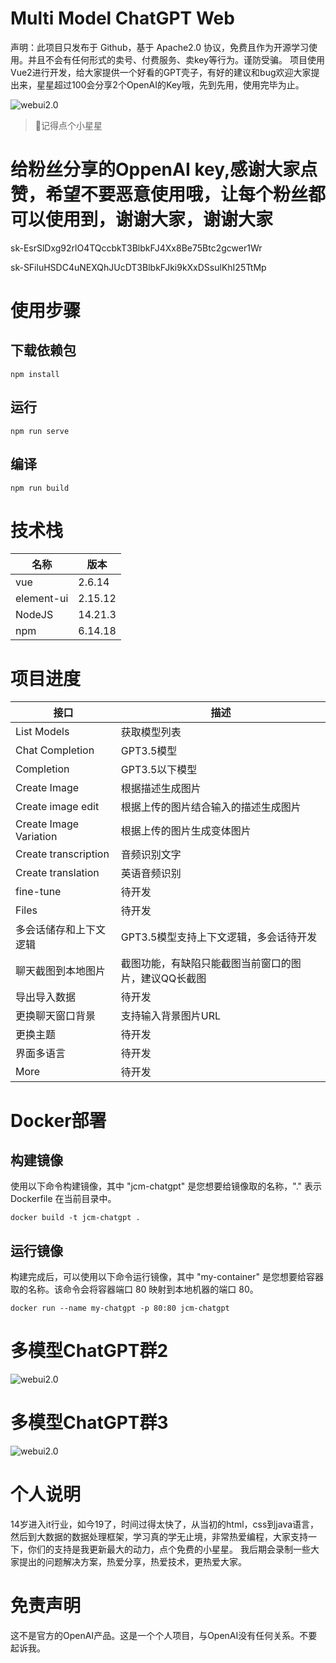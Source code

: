 # Multi Model ChatGPT Web
声明：此项目只发布于 Github，基于 Apache2.0 协议，免费且作为开源学习使用。并且不会有任何形式的卖号、付费服务、卖key等行为。谨防受骗。
项目使用Vue2进行开发，给大家提供一个好看的GPT壳子，有好的建议和bug欢迎大家提出来，星星超过100会分享2个OpenAI的Key哦，先到先用，使用完毕为止。

![webui2.0](https://i.328888.xyz/2023/03/18/LaWpw.jpeg)

> 🤭记得点个小星星

# 给粉丝分享的OppenAI key,感谢大家点赞，希望不要恶意使用哦，让每个粉丝都可以使用到，谢谢大家，谢谢大家

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

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

# 使用步骤
## 下载依赖包
```
npm install
```

## 运行
```
npm run serve
```

## 编译
```
npm run build
```

# 技术栈

|  名称   | 版本  |
|  ----  | ----  |
| vue  | 2.6.14 |
| element-ui  | 2.15.12 |
| NodeJS  | 14.21.3 |
| npm  | 6.14.18 |

# 项目进度

|  接口   | 描述  |
|  ----  | ----  |
| List Models  | 获取模型列表 |
| Chat Completion  | GPT3.5模型 |
| Completion  | GPT3.5以下模型 |
| Create Image  | 根据描述生成图片 |
| Create image edit  | 根据上传的图片结合输入的描述生成图片 |
| Create Image Variation  | 根据上传的图片生成变体图片 |
| Create transcription  | 音频识别文字 |
| Create translation    | 英语音频识别 |
| fine-tune    | 待开发 |
| Files    | 待开发 |
| 多会话储存和上下文逻辑    | GPT3.5模型支持上下文逻辑，多会话待开发 |
| 聊天截图到本地图片    | 截图功能，有缺陷只能截图当前窗口的图片，建议QQ长截图 |
| 导出导入数据   | 待开发 |
| 更换聊天窗口背景    | 支持输入背景图片URL |
| 更换主题    | 待开发 |
| 界面多语言    | 待开发 |
| More    | 待开发 |

# Docker部署

## 构建镜像
使用以下命令构建镜像，其中 "jcm-chatgpt" 是您想要给镜像取的名称，"." 表示 Dockerfile 在当前目录中。
```
docker build -t jcm-chatgpt .
```
## 运行镜像
构建完成后，可以使用以下命令运行镜像，其中 "my-container" 是您想要给容器取的名称。该命令会将容器端口 80 映射到本地机器的端口 80。
```
docker run --name my-chatgpt -p 80:80 jcm-chatgpt
```


# 多模型ChatGPT群2
![webui2.0](https://i.328888.xyz/2023/03/16/KsC3b.jpeg)

# 多模型ChatGPT群3
![webui2.0](https://i.328888.xyz/2023/03/18/MOaWC.jpeg)

# 个人说明
14岁进入it行业，如今19了，时间过得太快了，从当初的html，css到java语言，然后到大数据的数据处理框架，学习真的学无止境，非常热爱编程，大家支持一下，你们的支持是我更新最大的动力，点个免费的小星星。
我后期会录制一些大家提出的问题解决方案，热爱分享，热爱技术，更热爱大家。


# 免责声明
这不是官方的OpenAI产品。这是一个个人项目，与OpenAI没有任何关系。不要起诉我。
